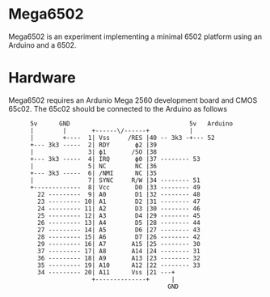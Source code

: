 # Mega6502

Mega6502 is an experiment implementing a minimal 6502 platform using an Arduino and a 6502.

# Hardware

Mega6502 requires an Ardunio Mega 2560 development board and CMOS 65c02. The 65c02 should be connected to the Arduino as follows

					
		  5v      GND                                 5v   Arduino 
		  |        |       +------\/------+           |
		  |        +----  1| Vss     /RES |40 -- 3k3 -+--- 52
		  +--- 3k3 -----  2| RDY       ϕ2 |39  
		  |               3| ϕ1       /SO |38  
		  +--- 3k3 -----  4| IRQ       ϕ0 |37 -------- 53
		  |               5| NC        NC |36  
		  +--- 3k3 -----  6| /NMI      NC |35  
		  |               7| SYNC     R/W |34 -------- 51
		  +-------------  8| Vcc       D0 |33 -------- 49
		    22 ---------  9| A0        D1 |32 -------- 48 
		    23 --------- 10| A1        D2 |31 -------- 47
		    24 --------- 11| A2        D3 |30 -------- 46
		    25 --------- 12| A3        D4 |29 -------- 45
		    26 --------- 13| A4        D5 |28 -------- 44
		    27 --------- 14| A5        D6 |27 -------- 43
		    28 --------- 15| A6        D7 |26 -------- 42
		    29 --------- 16| A7       A15 |25 -------- 30
		    37 --------- 17| A8       A14 |24 -------- 31
		    36 --------- 18| A9       A13 |23 -------- 32
		    35 --------- 19| A10      A12 |22 -------- 33
		    34 --------- 20| A11      Vss |21 ---+
		                   +--------------+      |
		                                        GND


